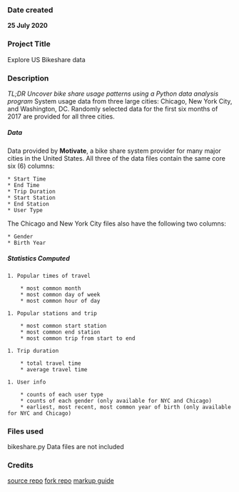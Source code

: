 ### Date created
**25 July 2020**

### Project Title
Explore US Bikeshare data

### Description
*TL;DR Uncover bike share usage patterns using a Python data analysis program*
System usage data from three large cities: Chicago, New York City, and Washington, DC.
Randomly selected data for the first six months of 2017 are provided for all three cities.

##### Data
Data provided by **Motivate**, a bike share system provider for many major cities in the United States.
All three of the data files contain the same core six (6) columns:

    * Start Time
    * End Time
    * Trip Duration
    * Start Station
    * End Station
    * User Type

The Chicago and New York City files also have the following two columns:

    * Gender
    * Birth Year

##### Statistics Computed

    1. Popular times of travel

        * most common month
        * most common day of week
        * most common hour of day

    1. Popular stations and trip

        * most common start station
        * most common end station
        * most common trip from start to end

    1. Trip duration

        * total travel time
        * average travel time

    1. User info

        * counts of each user type
        * counts of each gender (only available for NYC and Chicago)
        * earliest, most recent, most common year of birth (only available for NYC and Chicago)


### Files used
bikeshare.py
Data files are not included

### Credits
[source repo](https://github.com/udacity/pdsnd_github)
[fork repo](https://github.com/kondig/pdsnd_github)
[markup guide](https://guides.github.com/pdfs/markdown-cheatsheet-online.pdf)
